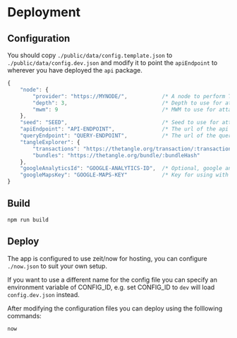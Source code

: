 # Deployment

## Configuration

You should copy `./public/data/config.template.json` to `./public/data/config.dev.json` and modify it to point the `apiEndpoint` to wherever you have deployed the `api` package.

```js
{
    "node": {
        "provider": "https://MYNODE/",           /* A node to perform Tangle operations */
        "depth": 3,                              /* Depth to use for attaches */
        "mwm": 9                                 /* MWM to use for attaches */
    },
    "seed": "SEED",                              /* Seed to use for attaching transactions */
    "apiEndpoint": "API-ENDPOINT",               /* The url of the api endpoint e.g. https://api.my-domain.com */
    "queryEndpoint": "QUERY-ENDPOINT",           /* The url of the query endpoint e.g. https://query.my-domain.com */
    "tangleExplorer": {
        "transactions": "https://thetangle.org/transaction/:transactionHash",
        "bundles": "https://thetangle.org/bundle/:bundleHash"
    },
    "googleAnalyticsId": "GOOGLE-ANALYTICS-ID",  /* Optional, google analytics id */
    "googleMapsKey": "GOOGLE-MAPS-KEY"           /* Key for using with Google maps API */
}
```

## Build

```shell
npm run build
```

## Deploy

The app is configured to use zeit/now for hosting, you can configure `./now.json` to suit your own setup.

If you want to use a different name for the config file you can specify an environment variable of CONFIG_ID, e.g. set CONFIG_ID to `dev` will load `config.dev.json` instead.

After modifying the configuration files you can deploy using the folllowing commands:

```shell
now
```
